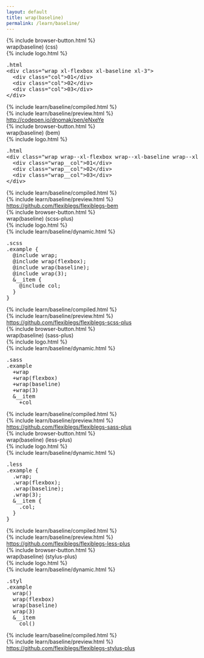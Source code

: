 ```yaml
---
layout: default
title: wrap(baseline)
permalink: /learn/baseline/
---
```


<div id="css">
  <div class="dn-browser">
    <div class="dn-browser-header">
      {% include browser-button.html %}
      <div class="dn-style--title">wrap(<span>baseline</span>) (css)</div>
      {% include logo.html %}
    </div>
    <div class="dn-browser-body">
      <div class="dn-browser-body__pre">
        <pre class="not-compiled"><div class="dn-tag dn-tag--gray dn-tag--top dn-tag--button"><i class="fa fa-magic fa-lg"></i></div><div class="dn-tag dn-tag--gray dn-tag--bottom">.html</div><!--
          -->&lt;div class="wrap xl-flexbox <span>xl-baseline</span> xl-3"&gt;<br/><!--
          -->  &lt;div class="col"&gt;01&lt;/div&gt;<br/><!--
          -->  &lt;div class="col"&gt;02&lt;/div&gt;<br/><!--
          -->  &lt;div class="col"&gt;03&lt;/div&gt;<br/><!--
          -->&lt;/div&gt;<!--
        --></pre>
        {% include learn/baseline/compiled.html %}
      </div>
      {% include learn/baseline/preview.html %}
      <div class="dn-browser-footer">
        <div class="wrap xl-gutter-24 xl-outside-24 xl-center xl-auto">
          <div class="col">
            <a href="http://codepen.io/dnomak/pen/eNxeYe?editors=110" class="dn-button dn-button--link">http://codepen.io/dnomak/pen/eNxeYe</a>
          </div>
        </div>
      </div>
    </div>
  </div>
</div>

<div id="bem">
  <div class="dn-browser">
    <div class="dn-browser-header">
      {% include browser-button.html %}
      <div class="dn-style--title">wrap(<span>baseline</span>) (bem)</div>
      {% include logo.html %}
    </div>
    <div class="dn-browser-body">
      <div class="dn-browser-body__pre">
        <pre class="not-compiled"><div class="dn-tag dn-tag--gray dn-tag--top dn-tag--button"><i class="fa fa-magic fa-lg"></i></div><div class="dn-tag dn-tag--gray dn-tag--bottom">.html</div><!--
          -->&lt;div class="wrap wrap--xl-flexbox <span>wrap--xl-baseline</span> wrap--xl-3"&gt;<br/><!--
          -->  &lt;div class="wrap__col"&gt;01&lt;/div&gt;<br/><!--
          -->  &lt;div class="wrap__col"&gt;02&lt;/div&gt;<br/><!--
          -->  &lt;div class="wrap__col"&gt;03&lt;/div&gt;<br/><!--
          -->&lt;/div&gt;<!--
        --></pre>
        {% include learn/baseline/compiled.html %}
      </div>
      {% include learn/baseline/preview.html %}
      <div class="dn-browser-footer">
        <div class="wrap xl-gutter-24 xl-outside-24 xl-center xl-auto">
          <div class="col">
            <a href="https://github.com/flexiblegs/flexiblegs-bem" class="dn-button dn-button--link">https://github.com/flexiblegs/flexiblegs-bem</a>
          </div>
        </div>
      </div>
    </div>
  </div>
</div>

<div id="scss-plus">
  <div class="dn-browser">
    <div class="dn-browser-header">
      {% include browser-button.html %}
      <div class="dn-style--title">wrap(<span>baseline</span>) (scss-plus)</div>
      {% include logo.html %}
    </div>
    <div class="dn-browser-body">
      <div class="dn-browser-body__pre">
        <div class="wrap xl-top xl-gutter-24 xl-2 lg-1">
          {% include learn/baseline/dynamic.html %}
          <div class="col">
            <pre class="not-compiled"><div class="dn-tag dn-tag--gray dn-tag--top dn-tag--button"><i class="fa fa-magic fa-lg"></i></div><div class="dn-tag dn-tag--gray dn-tag--bottom">.scss</div><!--
              -->.example {<br/><!--
              -->  @include wrap;<br/><!--
              -->  @include wrap(flexbox);<br/><!--
              -->  @include <span>wrap(baseline)</span>;<br/><!--
              -->  @include wrap(3);<br/><!--
              -->  &__item {<br/><!--
              -->    @include col;<br/><!--
              -->  }<br/><!--
              -->}<!--
            --></pre>
            {% include learn/baseline/compiled.html %}
          </div>
        </div>
      </div>
      {% include learn/baseline/preview.html %}
      <div class="dn-browser-footer">
        <div class="wrap xl-gutter-24 xl-outside-24 xl-center xl-auto">
          <div class="col">
            <a href="https://github.com/flexiblegs/flexiblegs-scss-plus" class="dn-button dn-button--link">https://github.com/flexiblegs/flexiblegs-scss-plus</a>
          </div>
        </div>
      </div>
    </div>
  </div>
</div>

<div id="sass-plus">
  <div class="dn-browser">
    <div class="dn-browser-header">
      {% include browser-button.html %}
      <div class="dn-style--title">wrap(<span>baseline</span>) (sass-plus)</div>
      {% include logo.html %}
    </div>
    <div class="dn-browser-body">
      <div class="dn-browser-body__pre">
        <div class="wrap xl-top xl-gutter-24 xl-2 lg-1">
          {% include learn/baseline/dynamic.html %}
          <div class="col">
            <pre class="not-compiled"><div class="dn-tag dn-tag--gray dn-tag--top dn-tag--button"><i class="fa fa-magic fa-lg"></i></div><div class="dn-tag dn-tag--gray dn-tag--bottom">.sass</div><!--
              -->.example<br/><!--
              -->  +wrap<br/><!--
              -->  +wrap(flexbox)<br/><!--
              -->  +<span>wrap(baseline)</span><br/><!--
              -->  +wrap(3)<br/><!--
              -->  &__item<br/><!--
              -->    +col<!--
            --></pre>
            {% include learn/baseline/compiled.html %}
          </div>
        </div>
      </div>
      {% include learn/baseline/preview.html %}
      <div class="dn-browser-footer">
        <div class="wrap xl-gutter-24 xl-outside-24 xl-center xl-auto">
          <div class="col">
            <a href="https://github.com/flexiblegs/flexiblegs-sass-plus" class="dn-button dn-button--link">https://github.com/flexiblegs/flexiblegs-sass-plus</a>
          </div>
        </div>
      </div>
    </div>
  </div>
</div>

<div id="less-plus">
  <div class="dn-browser">
    <div class="dn-browser-header">
      {% include browser-button.html %}
      <div class="dn-style--title">wrap(<span>baseline</span>) (less-plus)</div>
      {% include logo.html %}
    </div>
    <div class="dn-browser-body">
      <div class="dn-browser-body__pre">
        <div class="wrap xl-top xl-gutter-24 xl-2 lg-1">
          {% include learn/baseline/dynamic.html %}
          <div class="col">
            <pre class="not-compiled"><div class="dn-tag dn-tag--gray dn-tag--top dn-tag--button"><i class="fa fa-magic fa-lg"></i></div><div class="dn-tag dn-tag--gray dn-tag--bottom">.less</div><!--
              -->.example {<br/><!--
              -->  .wrap;<br/><!--
              -->  .wrap(flexbox);<br/><!--
              -->  .<span>wrap(baseline)</span>;<br/><!--
              -->  .wrap(3);<br/><!--
              -->  &__item {<br/><!--
              -->    .col;<br/><!--
              -->  }<br/><!--
              -->}<!--
            --></pre>
            {% include learn/baseline/compiled.html %}
          </div>
        </div>
      </div>
      {% include learn/baseline/preview.html %}
      <div class="dn-browser-footer">
        <div class="wrap xl-gutter-24 xl-outside-24 xl-center xl-auto">
          <div class="col">
            <a href="https://github.com/flexiblegs/flexiblegs-less-plus" class="dn-button dn-button--link">https://github.com/flexiblegs/flexiblegs-less-plus</a>
          </div>
        </div>
      </div>
    </div>
  </div>
</div>

<div id="stylus-plus">
  <div class="dn-browser">
    <div class="dn-browser-header">
      {% include browser-button.html %}
      <div class="dn-style--title">wrap(<span>baseline</span>) (stylus-plus)</div>
      {% include logo.html %}
    </div>
    <div class="dn-browser-body">
      <div class="dn-browser-body__pre">
        <div class="wrap xl-top xl-gutter-24 xl-2 lg-1">
          {% include learn/baseline/dynamic.html %}
          <div class="col">
            <pre class="not-compiled"><div class="dn-tag dn-tag--gray dn-tag--top dn-tag--button"><i class="fa fa-magic fa-lg"></i></div><div class="dn-tag dn-tag--gray dn-tag--bottom">.styl</div><!--
              -->.example<br/><!--
              -->  wrap()<br/><!--
              -->  wrap(flexbox)<br/><!--
              -->  <span>wrap(baseline)</span><br/><!--
              -->  wrap(3)<br/><!--
              -->  &__item<br/><!--
              -->    col()<!--
            --></pre>
            {% include learn/baseline/compiled.html %}
          </div>
        </div>
      </div>
      {% include learn/baseline/preview.html %}
      <div class="dn-browser-footer">
        <div class="wrap xl-gutter-24 xl-outside-24 xl-center xl-auto">
          <div class="col">
            <a href="https://github.com/flexiblegs/flexiblegs-stylus-plus" class="dn-button dn-button--link">https://github.com/flexiblegs/flexiblegs-stylus-plus</a>
          </div>
        </div>
      </div>
    </div>
  </div>
</div>
